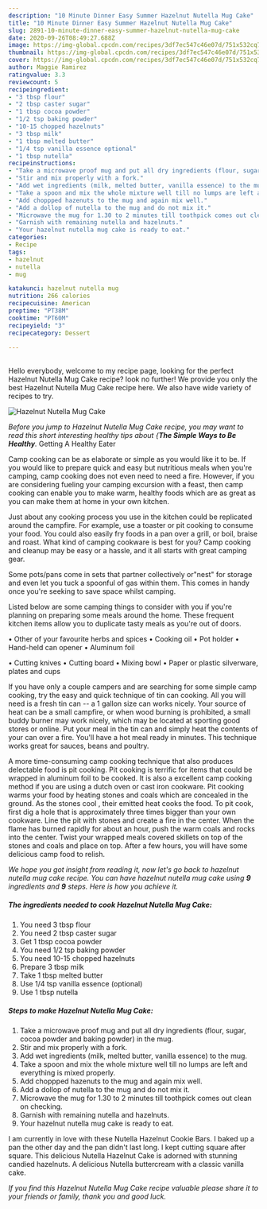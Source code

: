 ```yaml
---
description: "10 Minute Dinner Easy Summer Hazelnut Nutella Mug Cake"
title: "10 Minute Dinner Easy Summer Hazelnut Nutella Mug Cake"
slug: 2891-10-minute-dinner-easy-summer-hazelnut-nutella-mug-cake
date: 2020-09-26T08:49:27.688Z
image: https://img-global.cpcdn.com/recipes/3df7ec547c46e07d/751x532cq70/hazelnut-nutella-mug-cake-recipe-main-photo.jpg
thumbnail: https://img-global.cpcdn.com/recipes/3df7ec547c46e07d/751x532cq70/hazelnut-nutella-mug-cake-recipe-main-photo.jpg
cover: https://img-global.cpcdn.com/recipes/3df7ec547c46e07d/751x532cq70/hazelnut-nutella-mug-cake-recipe-main-photo.jpg
author: Maggie Ramirez
ratingvalue: 3.3
reviewcount: 5
recipeingredient:
- "3 tbsp flour"
- "2 tbsp caster sugar"
- "1 tbsp cocoa powder"
- "1/2 tsp baking powder"
- "10-15 chopped hazelnuts"
- "3 tbsp milk"
- "1 tbsp melted butter"
- "1/4 tsp vanilla essence optional"
- "1 tbsp nutella"
recipeinstructions:
- "Take a microwave proof mug and put all dry ingredients (flour, sugar, cocoa powder and baking powder) in the mug."
- "Stir and mix properly with a fork."
- "Add wet ingredients (milk, melted butter, vanilla essence) to the mug."
- "Take a spoon and mix the whole mixture well till no lumps are left and everything is mixed properly."
- "Add choppped hazenuts to the mug and again mix well."
- "Add a dollop of nutella to the mug and do not mix it."
- "Microwave the mug for 1.30 to 2 minutes till toothpick comes out clean on checking."
- "Garnish with remaining nutella and hazelnuts."
- "Your hazelnut nutella mug cake is ready to eat."
categories:
- Recipe
tags:
- hazelnut
- nutella
- mug

katakunci: hazelnut nutella mug 
nutrition: 266 calories
recipecuisine: American
preptime: "PT38M"
cooktime: "PT60M"
recipeyield: "3"
recipecategory: Dessert

---
```

<br>
Hello everybody, welcome to my recipe page, looking for the perfect Hazelnut Nutella Mug Cake recipe? look no further! We provide you only the best Hazelnut Nutella Mug Cake recipe here. We also have wide variety of recipes to try.
<br>


![Hazelnut Nutella Mug Cake](https://img-global.cpcdn.com/recipes/3df7ec547c46e07d/751x532cq70/hazelnut-nutella-mug-cake-recipe-main-photo.jpg)

<i>Before you jump to Hazelnut Nutella Mug Cake recipe, you may want to read this short interesting healthy tips about {<strong>The Simple Ways to Be Healthy</strong>.</i>
Getting A Healthy Eater

    
Camp cooking can be as elaborate or simple as you would like it to be. If you would like to prepare quick and easy but nutritious meals when you're camping, camp cooking does not even need to need a fire. However, if you are considering fueling your camping excursion with a feast, then camp cooking can enable you to make warm, healthy foods which are as great as you can make them at home in your own kitchen.

 Just about any cooking process you use in the kitchen could be replicated around the campfire. For example, use a toaster or pit cooking to consume your food. You could also easily fry foods in a pan over a grill, or boil, braise and roast. What kind of camping cookware is best for you? Camp cooking and cleanup may be easy or a hassle, and it all starts with great camping gear.

Some pots/pans come in sets that partner collectively or"nest" for storage and even let you tuck a spoonful of gas within them. This comes in handy once you're seeking to save space whilst camping.

Listed below are some camping things to consider with you if you're planning on preparing some meals around the home. These frequent kitchen items allow you to duplicate tasty meals as you're out of doors.


• Other of your favourite herbs and spices
• Cooking oil
• Pot holder
• Hand-held can opener
• Aluminum foil

• Cutting knives
• Cutting board
• Mixing bowl
• Paper or plastic silverware, plates and cups

If you have only a couple campers and are searching for some simple camp cooking, try the easy and quick technique of tin can cooking. All you will need is a fresh tin can -- a 1 gallon size can works nicely. Your source of heat can be a small campfire, or when wood burning is prohibited, a small buddy burner may work nicely, which may be located at sporting good stores or online. Put your meal in the tin can and simply heat the contents of your can over a fire. You'll have a hot meal ready in minutes.  This technique works great for sauces, beans and poultry.

A more time-consuming camp cooking technique that also produces delectable food is pit cooking. Pit cooking is terrific for items that could be wrapped in aluminum foil to be cooked.  It is also a excellent camp cooking method if you are using a dutch oven or cast iron cookware. Pit cooking warms your food by heating stones and coals which are concealed in the ground. As the stones cool , their emitted heat cooks the food. To pit cook, first dig a hole that is approximately three times bigger than your own cookware. Line the pit with stones and create a fire in the center. When the flame has burned rapidly for about an hour, push the warm coals and rocks into the center. Twist your wrapped meals covered skillets on top of the stones and coals and place on top. After a few hours, you will have some delicious camp food to relish.


<i>We hope you got insight from reading it, now let's go back to hazelnut nutella mug cake recipe. You can have hazelnut nutella mug cake using <strong>9</strong> ingredients and <strong>9</strong> steps. Here is how you achieve it.
</i>

##### The ingredients needed to cook Hazelnut Nutella Mug Cake:

1. You need 3 tbsp flour
1. You need 2 tbsp caster sugar
1. Get 1 tbsp cocoa powder
1. You need 1/2 tsp baking powder
1. You need 10-15 chopped hazelnuts
1. Prepare 3 tbsp milk
1. Take 1 tbsp melted butter
1. Use 1/4 tsp vanilla essence (optional)
1. Use 1 tbsp nutella


##### Steps to make Hazelnut Nutella Mug Cake:

1. Take a microwave proof mug and put all dry ingredients (flour, sugar, cocoa powder and baking powder) in the mug.
1. Stir and mix properly with a fork.
1. Add wet ingredients (milk, melted butter, vanilla essence) to the mug.
1. Take a spoon and mix the whole mixture well till no lumps are left and everything is mixed properly.
1. Add choppped hazenuts to the mug and again mix well.
1. Add a dollop of nutella to the mug and do not mix it.
1. Microwave the mug for 1.30 to 2 minutes till toothpick comes out clean on checking.
1. Garnish with remaining nutella and hazelnuts.
1. Your hazelnut nutella mug cake is ready to eat.


I am currently in love with these Nutella Hazelnut Cookie Bars. I baked up a pan the other day and the pan didn&#39;t last long. I kept cutting square after square. This delicious Nutella Hazelnut Cake is adorned with stunning candied hazelnuts. A delicious Nutella buttercream with a classic vanilla cake. 

<i>If you find this Hazelnut Nutella Mug Cake recipe valuable please share it to your friends or family, thank you and good luck.</i>
